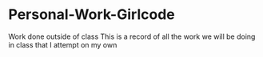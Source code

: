 # Personal-Work-Girlcode
Work done outside of class
This is a record of all the work we will be doing in class that I attempt on my own
